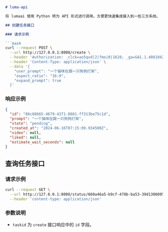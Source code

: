 ```markdown
# luma-api

将 lumaai 使用 Python 转为 API 形式进行调用，方便更快速集成接入到一些三方系统。

## 创建任务接口

### 请求示例

```bash
curl --request POST \
  --url http://127.0.0.1:8008/create \
  --header 'Authorization: _clck=ao5qvd|2|fmo|0|1628; _ga=GA1.1.408104221.1718518823; access_token=eyJhbGciOiJIUzI1NiIsInR5cCI6IkpXVCJ9.eyJzdWIiOnsidXNlcl91dWlkIjoiYTA1NDVkMTctOGQ4Ni00MjJiLWJjYjAtNDBlMzhjMDI0ZTFhIiwiY2xpZW50X2lkIjoiIn0sImV4cCI6MTcxOTEyMzYzM30.tn3kAjmEKpoPyNPUiq_FRjzmx8NCK88R83TavLgqjBA; refresh_token=eyJhbGciOiJIUzI1NiIsInR5cCI6.eyJzdWIiOnsidXNlcl91dWlkIjoiYTA1NDVkMTctOGQ4Ni00MjJiLWJjYjAtNDBlMzhjMDI0ZTFhIiwiY2xpZW50X2lkIjoiIn0sImV4cCI6MTcxOTEyMzYzM30.tn3kAjmEKpoPyNPUiq_FRjzmx8NCK88R83TavLgqjBA; _ga_67JX7C10DX=GS1.1.1718518823.1.1.1718518833.0.0.0; _clsk=11r7jg0|1718518833560|6|0|r.clarity.ms/collect' \
  --header 'Content-Type: application/json' \
  --data '{
    "user_prompt": "一个猫咪在跟一只狗狗打架",
    "aspect_ratio": "16:9",
    "expand_prompt": true
  }'
```

### 响应示例

```json
{
  "id": "86c68665-4679-4371-8601-ff313be75c1d",
  "prompt": "一个猫咪在跟一只狗狗打架",
  "state": "pending",
  "created_at": "2024-06-16T07:15:09.934500Z",
  "video": null,
  "liked": null,
  "estimate_wait_seconds": null
}
```

## 查询任务接口

### 请求示例

```bash
curl --request GET \
  --url http://127.0.0.1:8008/status/660a46a5-b9cf-470b-ba53-39d1306095d3 \
  --header 'content-type: application/json'
```

### 参数说明

- `taskid` 为 `create` 接口响应中的 `id` 字段。
```

